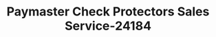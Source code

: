---
f_zip-code: 17701
f_state-code: PA
title: Paymaster Check Protectors Sales Service-24184
f_phone: 570-327-1979
f_city-only: Williamsport
f_address: Williamsport Williamsport
f_location-unique-id: '24184'
slug: paymaster-check-protectors-sales-service-24184
updated-on: '2024-05-30T13:46:58.046Z'
created-on: '2024-05-30T13:36:59.803Z'
published-on: '2024-05-30T13:54:32.469Z'
f_city-state: cms/city/williamsport-pa.md
f_company: cms/company/paymaster-check-protectors-sales-service.md
f_state: cms/state/pennsylvania.md
layout: '[payday-loan].html'
tags: payday-loan
---